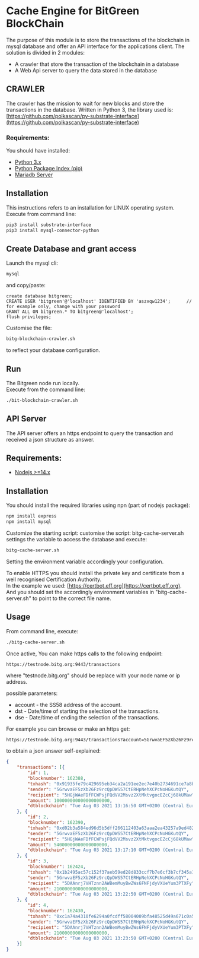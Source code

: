 # Cache Engine for BitGreen BlockChain
The purpose of this module is to store the transactions  of the blockchain in mysql database and offer an API interface for the applications client.
The solution is divided in 2 modules: 
- A crawler that  store the transaction of the blockchain in a database
- A Web Api server to query the data stored in the database

## CRAWLER
The crawler has the mission to wait for new blocks and store the transactions in the database.
Written in Python 3, the library used is:   [https://github.com/polkascan/py-substrate-interface](https://github.com/polkascan/py-substrate-interface)

### Requirements:

You should have installed:  
- [Python 3.x](https://www.python.org)  
- [Python Package Index (pip)](https://pypi.org)  
- [Mariadb Server](https://mariadb.org)  

## Installation  
This instructions refers to an installation for LINUX operating system.  
Execute from command line:
```sh
pip3 install substrate-interface
pip3 install mysql-connector-python
```

## Create Database and grant access
Launch the mysql cli:  
```sh
mysql
```
and copy/paste:   
```
create database bitgreen;  
CREATE USER 'bitgreen'@'localhost' IDENTIFIED BY 'aszxqw1234';      // for example only, change with your password
GRANT ALL ON bitgreen.* TO bitgreen@'localhost';  
flush privileges;  
```
Customise the file:  
```sh
bitg-blockchain-crawler.sh
```
to reflect your database configuration.  

## Run

The Bitgreen node run locally.  
Execute from the command line:  
```sh
./bit-blockchain-crawler.sh
```


## API Server

The API server offers an https endpoint to query the transaction and received a json structure as answer.

## Requirements:
- [Nodejs >=14.x](https://nodejs.dev)

## Installation
You should install the required libraries using npn (part of nodejs package):  
```sh
npm install express
npm install mysql
```
Customize the starting script:
customise the script: bitg-cache-server.sh settings the variable to access the database and execute:  
```sh
bitg-cache-server.sh
```
Setting the environment variable accordingly your configuration.  

To enable HTTPS you should install the private key and certificate from a well recognised Certification Authority.  
In the example we used: [https://certbot.eff.org](https://certbot.eff.org).  
And you should set the accordingly environment variables in "bitg-cache-server.sh" to point to the correct file name.  

## Usage

From command line, execute:  
```sh
./bitg-cache-server.sh
```
Once active, You can make https calls to the following endpoint:  
```
https://testnode.bitg.org:9443/transactions
```
where "testnode.bitg.org" should be replace with your node name or ip address.  

possible parameters:  
- account - the SS58 address of the account.   
- dst - Date/time of starting the selection of the  transactions.  
- dse - Date/time of ending the selection of the transactions.  

For example you can browse or make an https get:  

```sh
https://testnode.bitg.org:9443/transactions?account=5GrwvaEF5zXb26Fz9rcQpDWS57CtERHpNehXCPcNoHGKutQY&dts=2021-08-03+00:00:00&dte=2021-08-20+23:59:59
```
to obtain a json answer self-explained:  
```json
{
	"transactions": [{
		"id": 1,
		"blocknumber": 162388,
		"txhash": "0x91935fe79c429695eb34ca2a191ee2ec7e40b2734691ce7a8ba758c7e1f01e22",
		"sender": "5GrwvaEF5zXb26Fz9rcQpDWS57CtERHpNehXCPcNoHGKutQY",
		"recipient": "5HGjWAeFDfFCWPsjFQdVV2Msvz2XtMktvgocEZcCj68kUMaw",
		"amount": 100000000000000000000,
		"dtblockchain": "Tue Aug 03 2021 13:16:50 GMT+0200 (Central European Summer Time)"
	}, {
		"id": 2,
		"blocknumber": 162390,
		"txhash": "0xd02b3a584ed96d5b5dff266112403a63aaa2ea43257a9ed482b0efd6080ecd64",
		"sender": "5GrwvaEF5zXb26Fz9rcQpDWS57CtERHpNehXCPcNoHGKutQY",
		"recipient": "5HGjWAeFDfFCWPsjFQdVV2Msvz2XtMktvgocEZcCj68kUMaw",
		"amount": 54000000000000000000,
		"dtblockchain": "Tue Aug 03 2021 13:17:10 GMT+0200 (Central European Summer Time)"
	}, {
		"id": 3,
		"blocknumber": 162424,
		"txhash": "0x1b2495ac57c152f37aeb59ed28d833ccf7b7e6cf3b7cf345a1e194c0c5e562fd",
		"sender": "5GrwvaEF5zXb26Fz9rcQpDWS57CtERHpNehXCPcNoHGKutQY",
		"recipient": "5DAAnrj7VHTznn2AWBemMuyBwZWs6FNFjdyVXUeYum3PTXFy",
		"amount": 21000000000000000000,
		"dtblockchain": "Tue Aug 03 2021 13:22:50 GMT+0200 (Central European Summer Time)"
	}, {
		"id": 4,
		"blocknumber": 162430,
		"txhash": "0xc1a74a4310fe6294a0fcdff58004009bfa48525d49a671c0a58834bce56e6cdb",
		"sender": "5GrwvaEF5zXb26Fz9rcQpDWS57CtERHpNehXCPcNoHGKutQY",
		"recipient": "5DAAnrj7VHTznn2AWBemMuyBwZWs6FNFjdyVXUeYum3PTXFy",
		"amount": 21000000000000000000,
		"dtblockchain": "Tue Aug 03 2021 13:23:50 GMT+0200 (Central European Summer Time)"
	}]
}
```





